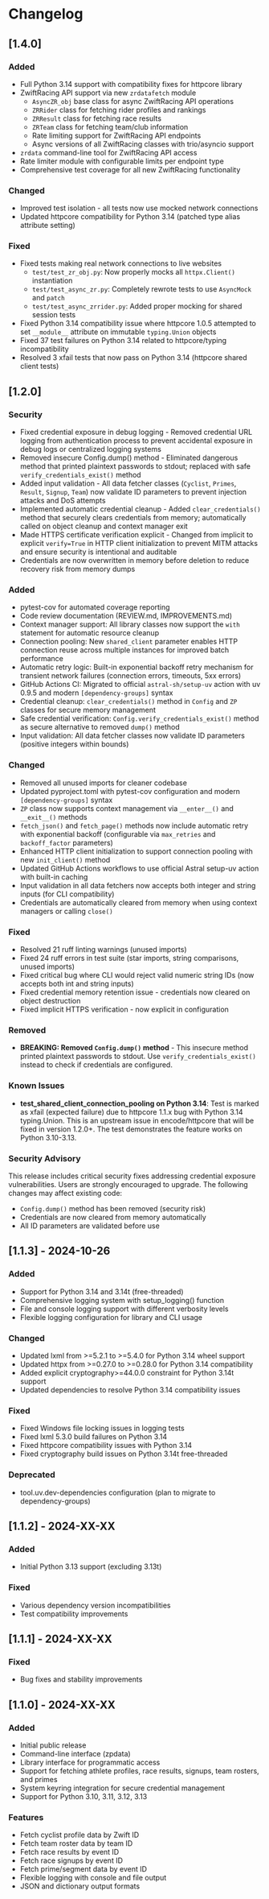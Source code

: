 # Changelog

## [1.4.0]

### Added

- Full Python 3.14 support with compatibility fixes for httpcore library
- ZwiftRacing API support via new `zrdatafetch` module
  - `AsyncZR_obj` base class for async ZwiftRacing API operations
  - `ZRRider` class for fetching rider profiles and rankings
  - `ZRResult` class for fetching race results
  - `ZRTeam` class for fetching team/club information
  - Rate limiting support for ZwiftRacing API endpoints
  - Async versions of all ZwiftRacing classes with trio/asyncio support
- `zrdata` command-line tool for ZwiftRacing API access
- Rate limiter module with configurable limits per endpoint type
- Comprehensive test coverage for all new ZwiftRacing functionality

### Changed

- Improved test isolation - all tests now use mocked network connections
- Updated httpcore compatibility for Python 3.14 (patched type alias attribute setting)

### Fixed

- Fixed tests making real network connections to live websites
  - `test/test_zr_obj.py`: Now properly mocks all `httpx.Client()` instantiation
  - `test/test_async_zr.py`: Completely rewrote tests to use `AsyncMock` and `patch`
  - `test/test_async_zrrider.py`: Added proper mocking for shared session tests
- Fixed Python 3.14 compatibility issue where httpcore 1.0.5 attempted to set `__module__` attribute on immutable `typing.Union` objects
- Fixed 37 test failures on Python 3.14 related to httpcore/typing incompatibility
- Resolved 3 xfail tests that now pass on Python 3.14 (httpcore shared client tests)

## [1.2.0]

### Security

- Fixed credential exposure in debug logging - Removed credential URL logging from authentication process to prevent accidental exposure in debug logs or centralized logging systems
- Removed insecure Config.dump() method - Eliminated dangerous method that printed plaintext passwords to stdout; replaced with safe `verify_credentials_exist()` method
- Added input validation - All data fetcher classes (`Cyclist`, `Primes`, `Result`, `Signup`, `Team`) now validate ID parameters to prevent injection attacks and DoS attempts
- Implemented automatic credential cleanup - Added `clear_credentials()` method that securely clears credentials from memory; automatically called on object cleanup and context manager exit
- Made HTTPS certificate verification explicit - Changed from implicit to explicit `verify=True` in HTTP client initialization to prevent MITM attacks and ensure security is intentional and auditable
- Credentials are now overwritten in memory before deletion to reduce recovery risk from memory dumps

### Added

- pytest-cov for automated coverage reporting
- Code review documentation (REVIEW.md, IMPROVEMENTS.md)
- Context manager support: All library classes now support the `with` statement for automatic resource cleanup
- Connection pooling: New `shared_client` parameter enables HTTP connection reuse across multiple instances for improved batch performance
- Automatic retry logic: Built-in exponential backoff retry mechanism for transient network failures (connection errors, timeouts, 5xx errors)
- GitHub Actions CI: Migrated to official `astral-sh/setup-uv` action with uv 0.9.5 and modern `[dependency-groups]` syntax
- Credential cleanup: `clear_credentials()` method in `Config` and `ZP` classes for secure memory management
- Safe credential verification: `Config.verify_credentials_exist()` method as secure alternative to removed `dump()` method
- Input validation: All data fetcher classes now validate ID parameters (positive integers within bounds)

### Changed

- Removed all unused imports for cleaner codebase
- Updated pyproject.toml with pytest-cov configuration and modern `[dependency-groups]` syntax
- `ZP` class now supports context management via `__enter__()` and `__exit__()` methods
- `fetch_json()` and `fetch_page()` methods now include automatic retry with exponential backoff (configurable via `max_retries` and `backoff_factor` parameters)
- Enhanced HTTP client initialization to support connection pooling with new `init_client()` method
- Updated GitHub Actions workflows to use official Astral setup-uv action with built-in caching
- Input validation in all data fetchers now accepts both integer and string inputs (for CLI compatibility)
- Credentials are automatically cleared from memory when using context managers or calling `close()`

### Fixed

- Resolved 21 ruff linting warnings (unused imports)
- Fixed 24 ruff errors in test suite (star imports, string comparisons, unused imports)
- Fixed critical bug where CLI would reject valid numeric string IDs (now accepts both int and string inputs)
- Fixed credential memory retention issue - credentials now cleared on object destruction
- Fixed implicit HTTPS verification - now explicit in configuration

### Removed

- **BREAKING: Removed `Config.dump()` method** - This insecure method printed plaintext passwords to stdout. Use `verify_credentials_exist()` instead to check if credentials are configured.

### Known Issues

- **test_shared_client_connection_pooling on Python 3.14**: Test is marked as xfail (expected failure) due to httpcore 1.1.x bug with Python 3.14 typing.Union. This is an upstream issue in encode/httpcore that will be fixed in version 1.2.0+. The test demonstrates the feature works on Python 3.10-3.13.

### Security Advisory

This release includes critical security fixes addressing credential exposure vulnerabilities. Users are strongly encouraged to upgrade. The following changes may affect existing code:

- `Config.dump()` method has been removed (security risk)
- Credentials are now cleared from memory automatically
- All ID parameters are validated before use

## [1.1.3] - 2024-10-26

### Added

- Support for Python 3.14 and 3.14t (free-threaded)
- Comprehensive logging system with setup_logging() function
- File and console logging support with different verbosity levels
- Flexible logging configuration for library and CLI usage

### Changed

- Updated lxml from >=5.2.1 to >=5.4.0 for Python 3.14 wheel support
- Updated httpx from >=0.27.0 to >=0.28.0 for Python 3.14 compatibility
- Added explicit cryptography>=44.0.0 constraint for Python 3.14t support
- Updated dependencies to resolve Python 3.14 compatibility issues

### Fixed

- Fixed Windows file locking issues in logging tests
- Fixed lxml 5.3.0 build failures on Python 3.14
- Fixed httpcore compatibility issues with Python 3.14
- Fixed cryptography build issues on Python 3.14t free-threaded

### Deprecated

- tool.uv.dev-dependencies configuration (plan to migrate to dependency-groups)

## [1.1.2] - 2024-XX-XX

### Added

- Initial Python 3.13 support (excluding 3.13t)

### Fixed

- Various dependency version incompatibilities
- Test compatibility improvements

## [1.1.1] - 2024-XX-XX

### Fixed

- Bug fixes and stability improvements

## [1.1.0] - 2024-XX-XX

### Added

- Initial public release
- Command-line interface (zpdata)
- Library interface for programmatic access
- Support for fetching athlete profiles, race results, signups, team rosters, and primes
- System keyring integration for secure credential management
- Support for Python 3.10, 3.11, 3.12, 3.13

### Features

- Fetch cyclist profile data by Zwift ID
- Fetch team roster data by team ID
- Fetch race results by event ID
- Fetch race signups by event ID
- Fetch prime/segment data by event ID
- Flexible logging with console and file output
- JSON and dictionary output formats
